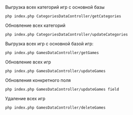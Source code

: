 Выгрузка всех категорий игр с основной базы

    php index.php CategoriesDataController/getCategories
         
Обновление всех категорий

    php index.php CategoriesDataController/updateCategories         
        
Выгрузка всех игр с основной базой игр:

    php index.php GamesDataController/getGames
    
Обновление всех игр

    php index.php GamesDataController/updateGames

Обновления конкретного поля

    php index.php GamesDataController/updateGames field
        
Удаление всех игр

    php index.php GamesDataController/deleteGames